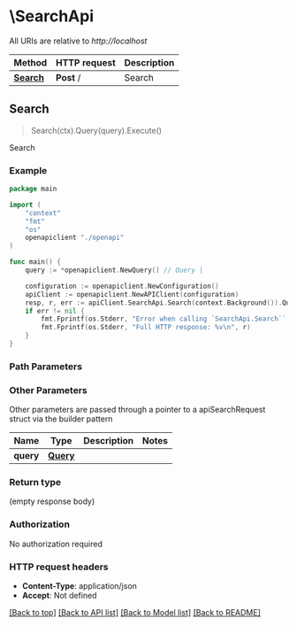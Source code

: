 # \SearchApi

All URIs are relative to *http://localhost*

Method | HTTP request | Description
------------- | ------------- | -------------
[**Search**](SearchApi.md#Search) | **Post** / | Search



## Search

> Search(ctx).Query(query).Execute()

Search



### Example

```go
package main

import (
    "context"
    "fmt"
    "os"
    openapiclient "./openapi"
)

func main() {
    query := *openapiclient.NewQuery() // Query | 

    configuration := openapiclient.NewConfiguration()
    apiClient := openapiclient.NewAPIClient(configuration)
    resp, r, err := apiClient.SearchApi.Search(context.Background()).Query(query).Execute()
    if err != nil {
        fmt.Fprintf(os.Stderr, "Error when calling `SearchApi.Search``: %v\n", err)
        fmt.Fprintf(os.Stderr, "Full HTTP response: %v\n", r)
    }
}
```

### Path Parameters



### Other Parameters

Other parameters are passed through a pointer to a apiSearchRequest struct via the builder pattern


Name | Type | Description  | Notes
------------- | ------------- | ------------- | -------------
 **query** | [**Query**](Query.md) |  | 

### Return type

 (empty response body)

### Authorization

No authorization required

### HTTP request headers

- **Content-Type**: application/json
- **Accept**: Not defined

[[Back to top]](#) [[Back to API list]](../README.md#documentation-for-api-endpoints)
[[Back to Model list]](../README.md#documentation-for-models)
[[Back to README]](../README.md)

